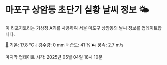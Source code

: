 
# 마포구 상암동 초단기 실황 날씨 정보 🌤️

이 리포지토리는 기상청 API를 사용하여 서울 마포구 상암동의 날씨 정보를 업데이트합니다. 

🌡️ 기온: 17.8 ℃
💧 강수량: 0 mm
💦 습도: 41 %
🌬️ 풍속: 2.7 m/s

마지막 업데이트 시각: 2025년 05월 04일 18시 10분    
